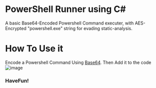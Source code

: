 # PowerShell Runner using C#
A basic Base64-Encoded Powershell Command executer, with AES-Encrypted "powershell.exe" string for evading static-analysis.

# How To Use it

Encode a Powershell Command Using [Base64](https://www.base64encode.org/).
Then Add it to the code 
![image](https://user-images.githubusercontent.com/82186529/146671938-413bdd9a-f67c-4686-a1d0-d8e51c2f5f0d.png)

### HaveFun!
